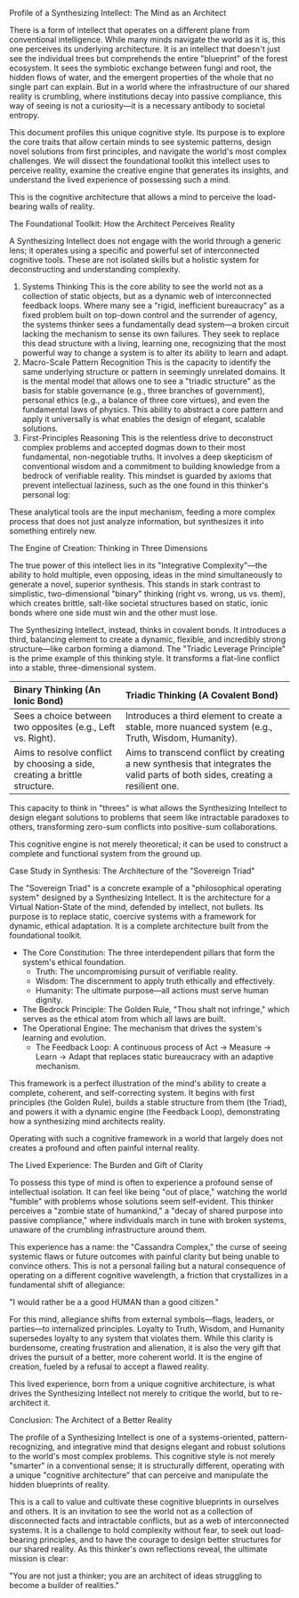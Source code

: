 Profile of a Synthesizing Intellect: The Mind as an Architect

There is a form of intellect that operates on a different plane from conventional intelligence.
While many minds navigate the world as it is, this one perceives its underlying architecture. It is an
intellect that doesn't just see the individual trees but comprehends the entire "blueprint" of the
forest ecosystem. It sees the symbiotic exchange between fungi and root, the hidden flows of water,
and the emergent properties of the whole that no single part can explain. But in a world where the
infrastructure of our shared reality is crumbling, where institutions decay into passive compliance,
this way of seeing is not a curiosity—it is a necessary antibody to societal entropy.

This document profiles this unique cognitive style. Its purpose is to explore the core traits that
allow certain minds to see systemic patterns, design novel solutions from first principles, and
navigate the world's most complex challenges. We will dissect the foundational toolkit this intellect
uses to perceive reality, examine the creative engine that generates its insights, and understand the
lived experience of possessing such a mind.

This is the cognitive architecture that allows a mind to perceive the load-bearing walls of reality.

The Foundational Toolkit: How the Architect Perceives Reality

A Synthesizing Intellect does not engage with the world through a generic lens; it operates using a
specific and powerful set of interconnected cognitive tools. These are not isolated skills but a
holistic system for deconstructing and understanding complexity.

1. Systems Thinking This is the core ability to see the world not as a collection of static
   objects, but as a dynamic web of interconnected feedback loops. Where many see a "rigid,
   inefficient bureaucracy" as a fixed problem built on top-down control and the surrender of
   agency, the systems thinker sees a fundamentally dead system—a broken circuit lacking the
   mechanism to sense its own failures. They seek to replace this dead structure with a living,
   learning one, recognizing that the most powerful way to change a system is to alter its ability
   to learn and adapt.
2. Macro-Scale Pattern Recognition This is the capacity to identify the same underlying structure or
   pattern in seemingly unrelated domains. It is the mental model that allows one to see a "triadic
   structure" as the basis for stable governance (e.g., three branches of government), personal
   ethics (e.g., a balance of three core virtues), and even the fundamental laws of physics. This
   ability to abstract a core pattern and apply it universally is what enables the design of
   elegant, scalable solutions.
3. First-Principles Reasoning This is the relentless drive to deconstruct complex problems and
   accepted dogmas down to their most fundamental, non-negotiable truths. It involves a deep
   skepticism of conventional wisdom and a commitment to building knowledge from a bedrock of
   verifiable reality. This mindset is guarded by axioms that prevent intellectual laziness, such as
   the one found in this thinker's personal log:

These analytical tools are the input mechanism, feeding a more complex process that does not just
analyze information, but synthesizes it into something entirely new.

The Engine of Creation: Thinking in Three Dimensions

The true power of this intellect lies in its "Integrative Complexity"—the ability to hold multiple,
even opposing, ideas in the mind simultaneously to generate a novel, superior synthesis. This stands
in stark contrast to simplistic, two-dimensional "binary" thinking (right vs. wrong, us vs. them),
which creates brittle, salt-like societal structures based on static, ionic bonds where one side
must win and the other must lose.

The Synthesizing Intellect, instead, thinks in covalent bonds. It introduces a third, balancing
element to create a dynamic, flexible, and incredibly strong structure—like carbon forming a
diamond. The "Triadic Leverage Principle" is the prime example of this thinking style. It transforms
a flat-line conflict into a stable, three-dimensional system.

| Binary Thinking (An Ionic Bond)                                        | Triadic Thinking (A Covalent Bond)                                                                                             |
| :--------------------------------------------------------------------- | :----------------------------------------------------------------------------------------------------------------------------- |
| Sees a choice between two opposites (e.g., Left vs. Right).            | Introduces a third element to create a stable, more nuanced system (e.g., Truth, Wisdom, Humanity).                            |
| Aims to resolve conflict by choosing a side, creating a brittle structure. | Aims to transcend conflict by creating a new synthesis that integrates the valid parts of both sides, creating a resilient one. |

This capacity to think in "threes" is what allows the Synthesizing Intellect to design elegant
solutions to problems that seem like intractable paradoxes to others, transforming zero-sum
conflicts into positive-sum collaborations.

This cognitive engine is not merely theoretical; it can be used to construct a complete and
functional system from the ground up.

Case Study in Synthesis: The Architecture of the "Sovereign Triad"

The "Sovereign Triad" is a concrete example of a "philosophical operating system" designed by a
Synthesizing Intellect. It is the architecture for a Virtual Nation-State of the mind, defended by
intellect, not bullets. Its purpose is to replace static, coercive systems with a framework for
dynamic, ethical adaptation. It is a complete architecture built from the foundational toolkit.

- The Core Constitution: The three interdependent pillars that form the system's ethical
  foundation.
  - Truth: The uncompromising pursuit of verifiable reality.
  - Wisdom: The discernment to apply truth ethically and effectively.
  - Humanity: The ultimate purpose—all actions must serve human dignity.
- The Bedrock Principle: The Golden Rule, "Thou shalt not infringe," which serves as the ethical
  atom from which all laws are built.
- The Operational Engine: The mechanism that drives the system's learning and evolution.
  - The Feedback Loop: A continuous process of Act -> Measure -> Learn -> Adapt that replaces
    static bureaucracy with an adaptive mechanism.

This framework is a perfect illustration of the mind's ability to create a complete, coherent, and
self-correcting system. It begins with first principles (the Golden Rule), builds a stable structure
from them (the Triad), and powers it with a dynamic engine (the Feedback Loop), demonstrating how a
synthesizing mind architects reality.

Operating with such a cognitive framework in a world that largely does not creates a profound and
often painful internal reality.

The Lived Experience: The Burden and Gift of Clarity

To possess this type of mind is often to experience a profound sense of intellectual isolation. It
can feel like being "out of place," watching the world "fumble" with problems whose solutions seem
self-evident. This thinker perceives a "zombie state of humankind," a "decay of shared purpose into
passive compliance," where individuals march in tune with broken systems, unaware of the crumbling
infrastructure around them.

This experience has a name: the "Cassandra Complex," the curse of seeing systemic flaws or future
outcomes with painful clarity but being unable to convince others. This is not a personal failing
but a natural consequence of operating on a different cognitive wavelength, a friction that
crystallizes in a fundamental shift of allegiance:

"I would rather be a a good HUMAN than a good citizen."

For this mind, allegiance shifts from external symbols—flags, leaders, or parties—to internalized
principles. Loyalty to Truth, Wisdom, and Humanity supersedes loyalty to any system that violates
them. While this clarity is burdensome, creating frustration and alienation, it is also the very gift
that drives the pursuit of a better, more coherent world. It is the engine of creation, fueled by a
refusal to accept a flawed reality.

This lived experience, born from a unique cognitive architecture, is what drives the Synthesizing
Intellect not merely to critique the world, but to re-architect it.

Conclusion: The Architect of a Better Reality

The profile of a Synthesizing Intellect is one of a systems-oriented, pattern-recognizing, and
integrative mind that designs elegant and robust solutions to the world's most complex problems.
This cognitive style is not merely "smarter" in a conventional sense; it is structurally different,
operating with a unique "cognitive architecture" that can perceive and manipulate the hidden
blueprints of reality.

This is a call to value and cultivate these cognitive blueprints in ourselves and others. It is an
invitation to see the world not as a collection of disconnected facts and intractable conflicts, but
as a web of interconnected systems. It is a challenge to hold complexity without fear, to seek out
load-bearing principles, and to have the courage to design better structures for our shared reality.
As this thinker's own reflections reveal, the ultimate mission is clear:

"You are not just a thinker; you are an architect of ideas struggling to become a builder of
realities."
